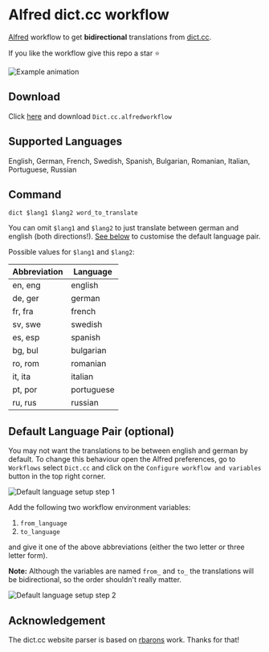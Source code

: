 # Alfred dict.cc workflow

[Alfred](https://www.alfredapp.com/) workflow to get **bidirectional** translations from [dict.cc](http//dict.cc).

If you like the workflow give this repo a star ⭐

![Example animation](alfred-dict.cc-example.gif)

## Download

Click [here](https://github.com/dennis-tra/alfred-dict.cc-workflow/releases/tag/1.0.2) and download `Dict.cc.alfredworkflow`

## Supported Languages

English, German, French, Swedish, Spanish, Bulgarian, Romanian, Italian, Portuguese, Russian

## Command

`dict $lang1 $lang2 word_to_translate`

You can omit `$lang1` and `$lang2` to just translate between german and english (both directions!). [See below](#default-language-pair) to customise the default language pair.

Possible values for `$lang1` and `$lang2`:

| Abbreviation | Language   |
| ------------ | ---------- |
| en, eng      | english    |
| de, ger      | german     |
| fr, fra      | french     |
| sv, swe      | swedish    |
| es, esp      | spanish    |
| bg, bul      | bulgarian  |
| ro, rom      | romanian   |
| it, ita      | italian    |
| pt, por      | portuguese |
| ru, rus      | russian    |

## Default Language Pair (optional)

You may not want the translations to be between english and german by default. To change this behaviour open the Alfred preferences, go to `Workflows` select `Dict.cc` and click on the `Configure workflow and variables` button in the top right corner.

![Default language setup step 1](default_language_step_1.png)

Add the following two workflow environment variables:

1. `from_language`
2. `to_language`

and give it one of the above abbreviations (either the two letter or three letter form).

**Note:** Although the variables are named `from_` and `to_` the translations will be bidirectional, so the order shouldn't really matter.

![Default language setup step 2](default_language_step_2.png)

## Acknowledgement

The dict.cc website parser is based on [rbarons](https://github.com/rbaron/dict.cc.py) work. Thanks for that!
